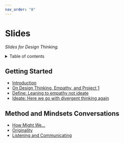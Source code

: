 ```yaml
---
nav_order: "B"
---
```


# Slides

_Slides for Design Thinking._

<details markdown="block">
  <summary>
    Table of contents
  </summary>
  {: .text-delta }
1. TOC
{:toc}
</details>

## Getting Started

- [Introduction](introduction.html)
- [On Design Thinking, Empathy, and Project 1](dt_empathy_project1.html)
- [Define: Leaning to empathy not ideate](define.html)
- [Ideate: Here we go with divergent thinking again](ideate.html)

## Method and Mindsets Conversations

- [How Might We...](hmw.html)
- [Originality](originality.html)
- [Listening and Communicating](listening.html)

<!-- Empathy, Optimism, Iteration, Creative Confidence, Making, Embracing Ambiguity, and Learning from Failure. -->

